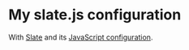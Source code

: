 # My slate.js configuration

With [Slate](https://github.com/jigish/slate) and its [JavaScript configuration](https://github.com/jigish/slate/wiki/JavaScript-Configs).

